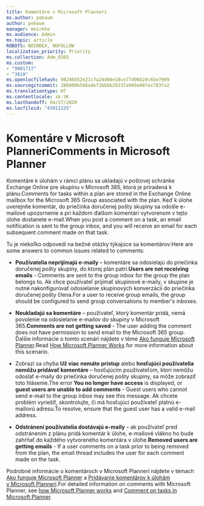 ```yaml
---
title: Komentáre v Microsoft Planneri
ms.author: pebaum
author: pebaum
manager: mnirkhe
ms.audience: Admin
ms.topic: article
ROBOTS: NOINDEX, NOFOLLOW
localization_priority: Priority
ms.collection: Adm_O365
ms.custom:
- "9001717"
- "3810"
ms.openlocfilehash: 98246b52e21c7a24d04e18ce77d96b28c65e7909
ms.sourcegitcommit: 286000b588adef1bbbb28337a9d9e087ec783fa2
ms.translationtype: HT
ms.contentlocale: sk-SK
ms.lasthandoff: 04/27/2020
ms.locfileid: "43911235"
---
```

# <a name="comments-in-microsoft-planner"></a><span data-ttu-id="89ef1-102">Komentáre v Microsoft Planneri</span><span class="sxs-lookup"><span data-stu-id="89ef1-102">Comments in Microsoft Planner</span></span>

<span data-ttu-id="89ef1-103">Komentáre k úlohám v rámci plánu sa ukladajú v poštovej schránke Exchange Online pre skupinu v Microsoft 365, ktorá je priradená k plánu.</span><span class="sxs-lookup"><span data-stu-id="89ef1-103">Comments for tasks within a plan are stored in the Exchange Online mailbox for the Microsoft 365 Group associated with the plan.</span></span>  <span data-ttu-id="89ef1-104">Keď k úlohe uverejníte komentár, do priečinka doručenej pošty skupiny sa odošle e-mailové upozornenie a pri každom ďalšom komentári vytvorenom v tejto úlohe dostanete e-mail.</span><span class="sxs-lookup"><span data-stu-id="89ef1-104">When you post a comment on a task, an email notification is sent to the group inbox, and you will receive an email for each subsequent comment made on that task.</span></span>

<span data-ttu-id="89ef1-105">Tu je niekoľko odpovedí na bežné otázky týkajúce sa komentárov:</span><span class="sxs-lookup"><span data-stu-id="89ef1-105">Here are some answers to common issues related to comments:</span></span>

- <span data-ttu-id="89ef1-106">**Používatelia neprijímajú e-maily** – komentáre sa odosielajú do priečinka doručenej pošty skupiny, do ktorej plán patrí.</span><span class="sxs-lookup"><span data-stu-id="89ef1-106">**Users are not receiving emails** - Comments are sent to the group inbox for the group the plan belongs to.</span></span> <span data-ttu-id="89ef1-107">Ak chce používateľ prijímať skupinové e-maily, v skupine je nutné nakonfigurovať odosielanie skupinových konverzácií do priečinka doručenej pošty člena.</span><span class="sxs-lookup"><span data-stu-id="89ef1-107">For a user to receive group emails, the group should be configured to send group conversations to member's inboxes.</span></span>

- <span data-ttu-id="89ef1-108">**Neukladajú sa komentáre** – používateľ, ktorý komentár pridá, nemá povolenie na odosielanie e-mailov do skupiny v Microsoft 365.</span><span class="sxs-lookup"><span data-stu-id="89ef1-108">**Comments are not getting saved** -  The user adding the comment does not have permission to send email to the Microsoft 365 group.</span></span> <span data-ttu-id="89ef1-109">Ďalšie informácie o tomto scenári nájdete v téme [Ako funguje Microsoft Planner](https://techcommunity.microsoft.com/t5/planner-blog/how-microsoft-planner-works/ba-p/1214736).</span><span class="sxs-lookup"><span data-stu-id="89ef1-109">Read [How Microsoft Planner Works](https://techcommunity.microsoft.com/t5/planner-blog/how-microsoft-planner-works/ba-p/1214736) for more information about this scenario.</span></span>

- <span data-ttu-id="89ef1-110">Zobrazí sa chyba **Už viac nemáte prístup** alebo **hosťujúci používatelia nemôžu pridávať komentáre** – hosťujúcim používateľom, ktorí nemôžu odoslať e-maily do priečinka doručenej pošty skupiny, sa môže zobraziť toto hlásenie.</span><span class="sxs-lookup"><span data-stu-id="89ef1-110">The error **You no longer have access** is displayed, or **guest users are unable to add comments** - Guest users who cannot send e-mail to the group inbox may see this message.</span></span> <span data-ttu-id="89ef1-111">Ak chcete problém vyriešiť, skontrolujte, či má hosťujúci používateľ platnú e-mailovú adresu.</span><span class="sxs-lookup"><span data-stu-id="89ef1-111">To resolve, ensure that the guest user has a valid e-mail address.</span></span>

- <span data-ttu-id="89ef1-112">**Odstránení používatelia dostávajú e-maily** – ak používateľ pred odstránením z plánu pridá komentár k úlohe, e-mailové vlákno ho bude zahŕňať do každého vytvoreného komentára v úlohe.</span><span class="sxs-lookup"><span data-stu-id="89ef1-112">**Removed users are getting emails** -  If a user comments on a task prior to being removed from the plan, the email thread includes the user for each comment made on the task.</span></span>

<span data-ttu-id="89ef1-113">Podrobné informácie o komentároch v Microsoft Planneri nájdete v témach [Ako funguje Microsoft Planner](https://techcommunity.microsoft.com/t5/planner-blog/how-microsoft-planner-works/ba-p/1214736) a [Pridávanie komentárov k úlohám v Microsoft Planneri](https://support.microsoft.com/office/comment-on-tasks-in-microsoft-planner-fd4aedde-7785-4cd0-96ee-122fbc9140e1).</span><span class="sxs-lookup"><span data-stu-id="89ef1-113">For detailed information on comments with Microsoft Planner, see [how Microsoft Planner works](https://techcommunity.microsoft.com/t5/planner-blog/how-microsoft-planner-works/ba-p/1214736) and [Comment on tasks in Microsoft Planner](https://support.microsoft.com/office/comment-on-tasks-in-microsoft-planner-fd4aedde-7785-4cd0-96ee-122fbc9140e1).</span></span>
